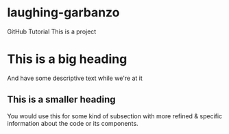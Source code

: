 # laughing-garbanzo
GitHub Tutorial
This is a project

# This is a big heading

And have some descriptive text while we're at it

## This is a smaller heading

You would use this for some kind of subsection with more refined & specific information about the code or its components.
